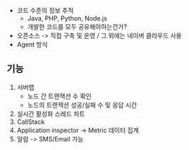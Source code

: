 - 코드 수준의 정보 추적
	- Java, PHP, Python, Node.js
	- 개발한 코드를 모두 공유해야하는건가?
- 오픈소스 -> 직접 구축 및 운영 / 그 외에는 네이버 클라우드 사용
- Agent 방식

## 기능
1. 서버맵
   - 노드 간 트랜잭션 수  확인
   - 노드의 트랜잭션 성공/실패 수 및 응답 시간
2. 실시간 활성화 스레드 차트
3. CallStack
4. Application inspector -> Metric 데이터 집계
5. 알람 -> SMS/Email 가능